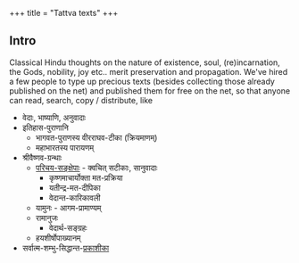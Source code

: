 +++
title = "Tattva texts"
+++

## Intro
Classical Hindu thoughts on the nature of existence, soul, (re)incarnation, the Gods, nobility, joy etc.. merit preservation and propagation. We've hired a few people to type up precious texts (besides collecting those already published on the net) and published them for free on the net, so that anyone can read, search, copy / distribute, like

- वेदाः, भाष्याणि, अनुवादाः 
- इतिहास-पुराणानि
  - भागवत-पुराणस्य वीरराघव-टीका (क्रियमाणम्)
  - महाभारतस्य पारायणम्
- श्रीवैष्णव-ग्रन्थाः
  - [परिचय-सङ्क्षेपाः](https://vishvasa.github.io/AgamaH_vaiShNavaH/rAmAnuja-sampradAyaH/tattvam/parichaya-sanxepAH/) - क्वचित् सटीकाः, सानुवादाः
    - कृष्णमाचार्योक्ता मत-प्रक्रिया
    - यतीन्द्र-मत-दीपिका
    - वेदान्त-कारिकावली
  - यामुनः - आगम-प्रामाण्यम्
  - रामानुजः
    - वेदार्थ-सङ्ग्रहः
  - हयशीर्षोपाख्यानम्
- सर्वात्म-शम्भु-सिद्धान्त-[प्रकाशीका](https://vishvasa.github.io/AgamaH_shaivaH/sampradAyaH/28-Agama-sampradAyaH/tattvam/sampradAyaH/aShTa-prakaraNa-shAkhA/parichaya-sanxepaH/sarvAtma-shambhu-siddhAnta-prakAshikA/)

<div class="js_include" url="/groups/dyuganga/projects/text/proofreading/contrib_related" unfilled newLevelForH1="5" includeTitle="false"> </div>  

